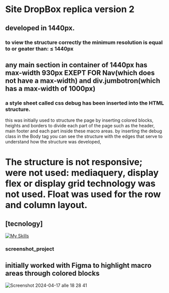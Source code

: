 # Site DropBox replica version 2
## developed in 1440px.
### to view the structure correctly the minimum resolution is equal to or geater than: ≤ 1440px


## any main section in container of 1440px has max-width 930px EXEPT FOR Nav(which does not have a max-width) and div.jumbotron(which has a max-width of 1000px) 

### a style sheet called css debug has been inserted into the HTML structure.
this was initially used to structure the page by inserting colored blocks, heights and borders to divide each part of the page such as the header, main footer and each part inside these macro areas.
by inserting the debug class in the Body tag you can see the structure with the edges that serve to understand how the structure was developed,

# The structure is not responsive; were not used: mediaquery, display flex or display grid technology was not used. Float was used for the row and column layout.

## [tecnology]
[![My Skills](https://skillicons.dev/icons?i=,html,css)](https://skillicons.dev)

### screenshot_project
## initially worked with Figma to highlight macro areas through colored blocks
![Screenshot 2024-04-17 alle 18 28 41](https://github.com/jamessteven74/dropBox_version_2/assets/96775417/51906b50-2559-4151-a79b-74ab3ffe5808)
#